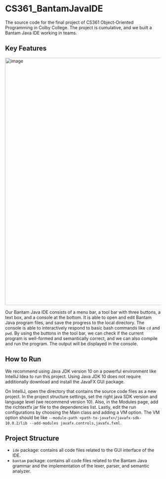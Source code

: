 # CS361_BantamJavaIDE
The source code for the final project of CS361 Object-Oriented Programming in Colby College. The project is cumulative, and we built a Bantam Java IDE working in teams.

## Key Features
<img width="800" alt="image" src="https://user-images.githubusercontent.com/59164279/175782714-2c1c3709-1ae9-4b20-939e-ec6a024cb780.png">

Our Bantam Java IDE consists of a menu bar, a tool bar with three buttons, a text box, and a console at the bottom. It is able to open and edit Bantam Java program files, and save the progress to the local directory. The console is able to interactively respond to basic bash commands like `cd` and `pwd`. By using the buttons in the tool bar, we can check if the current program is well-formed and semantically correct, and we can also compile and run the program. The output will be displayed in the console. 

## How to Run
We recommend using Java JDK version 10 on a powerful environment like IntelliJ Idea to run this project. Using Java JDK 10 does not require additionally download and install the JavaFX GUI package.

On IntelliJ, open the directory that contains the source code files as a new project. In the project structure settings, set the right java SDK version and language level (we recommend version 10). Also, in the Modules page, add the richtextfx jar file to the dependencies list. Lastly, edit the run configurations by choosing the Main class and adding a VM option. The VM option should be like `--module-path <path-to-javafx>/javafx-sdk-10.0.2/lib --add-modules javafx.controls,javafx.fxml`.

## Project Structure

- `ide` package: contains all code files related to the GUI interface of the IDE.
- `bantam` package: contains all code files related to the Bantam Java grammar and the implementation of the lexer, parser, and semantic analyzer.

